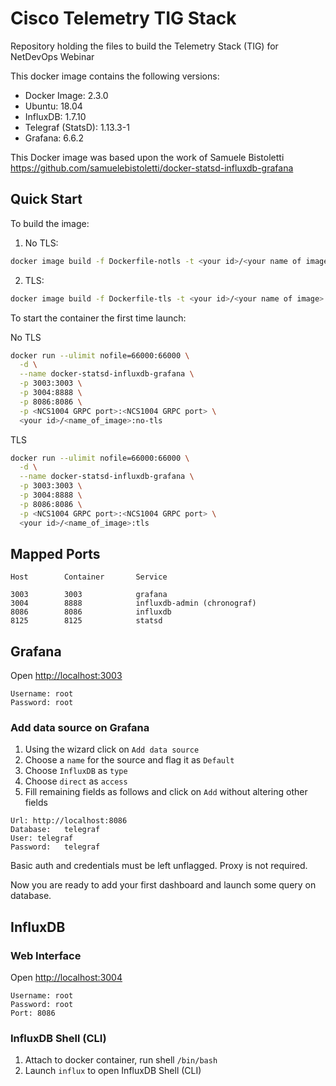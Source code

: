 
# Cisco Telemetry TIG Stack

Repository holding the files to build the Telemetry Stack (TIG) for NetDevOps Webinar

This docker image contains the following versions:

* Docker Image:      2.3.0
* Ubuntu:            18.04
* InfluxDB:          1.7.10
* Telegraf (StatsD): 1.13.3-1
* Grafana:           6.6.2

This Docker image was based upon the work of Samuele Bistoletti
https://github.com/samuelebistoletti/docker-statsd-influxdb-grafana

## Quick Start
To build the image:

1) No TLS:
```sh
docker image build -f Dockerfile-notls -t <your id>/<your name of image>:no-tls
```

2) TLS:
```sh
docker image build -f Dockerfile-tls -t <your id>/<your name of image>:tls
```

To start the container the first time launch:

No TLS
```sh
docker run --ulimit nofile=66000:66000 \
  -d \
  --name docker-statsd-influxdb-grafana \
  -p 3003:3003 \
  -p 3004:8888 \
  -p 8086:8086 \
  -p <NCS1004 GRPC port>:<NCS1004 GRPC port> \
  <your id>/<name_of_image>:no-tls
```

TLS
```sh
docker run --ulimit nofile=66000:66000 \
  -d \
  --name docker-statsd-influxdb-grafana \
  -p 3003:3003 \
  -p 3004:8888 \
  -p 8086:8086 \
  -p <NCS1004 GRPC port>:<NCS1004 GRPC port> \
  <your id>/<name_of_image>:tls
```
## Mapped Ports

```
Host		Container		Service

3003		3003			grafana
3004		8888			influxdb-admin (chronograf)
8086		8086			influxdb
8125		8125			statsd
```

## Grafana

Open <http://localhost:3003>

```
Username: root
Password: root
```

### Add data source on Grafana

1. Using the wizard click on `Add data source`
2. Choose a `name` for the source and flag it as `Default`
3. Choose `InfluxDB` as `type`
4. Choose `direct` as `access`
5. Fill remaining fields as follows and click on `Add` without altering other fields

```
Url: http://localhost:8086
Database:	telegraf
User: telegraf
Password:	telegraf
```

Basic auth and credentials must be left unflagged. Proxy is not required.

Now you are ready to add your first dashboard and launch some query on database.

## InfluxDB

### Web Interface

Open <http://localhost:3004>

```
Username: root
Password: root
Port: 8086
```

### InfluxDB Shell (CLI)

1. Attach to docker container, run shell `/bin/bash`
2. Launch `influx` to open InfluxDB Shell (CLI)
